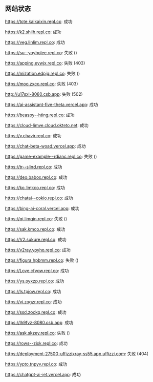 ## 网站状态
https://tote.kaikaixin.repl.co: 成功

https://k2.shilh.repl.co: 成功

https://veg.linlim.repl.co: 成功

https://su--yoyholee.repl.co: 失败 ()

https://apping.eywjx.repl.co: 失败 (403)

https://mization.edpjg.repl.co: 失败 ()

https://moo.zxco.repl.co: 失败 (403)

http://u17sxl-8080.csb.app: 失败 (502)

https://ai-assistant-five-theta.vercel.app: 成功

https://beaspy--hting.repl.co: 成功

https://cloud-limve.cloud.okteto.net: 成功

https://v.chavir.repl.co: 成功

https://chat-beta-woad.vercel.app: 成功

https://game-example--rdianc.repl.co: 失败 ()

https://tr--slind.repl.co: 成功

https://deo.babox.repl.co: 成功

https://ko.limkco.repl.co: 成功

https://chatai--cokio.repl.co: 成功

https://bing-ai-coral.vercel.app: 成功

https://qi.limqin.repl.co: 失败 ()

https://sak.kmco.repl.co: 成功

https://V2.sukure.repl.co: 成功

https://v2ray.yoyho.repl.co: 成功

https://figura.hpbmm.repl.co: 失败 ()

https://Love.cfvqw.repl.co: 成功

https://ys.pyxzp.repl.co: 成功

https://ls.tpjow.repl.co: 成功

https://vi.zogzr.repl.co: 成功

https://ssd.zockq.repl.co: 成功

https://lh9fvz-8080.csb.app: 成功

https://ask.skzey.repl.co: 失败 ()

https://rows--zixk.repl.co: 成功

https://deployment-27500-uffizzixray-ss55.app.uffizzi.com: 失败 (404)

https://ypto.tnpyv.repl.co: 成功

https://chatgpt-ai-jet.vercel.app: 成功

